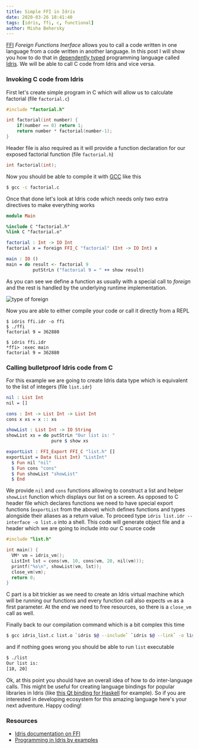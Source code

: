 ```yaml
---
title: Simple FFI in Idris
date: 2020-03-26 18:41:40
tags: [idris, ffi, c, functional]
author: Misha Behersky
---
```


[FFI](https://en.wikipedia.org/wiki/Foreign_function_interface) *Foreign Functions Inerface* allows you to call a code written in one language from a code written in another language. In this post I will show you how to do that in [dependently typed](https://wiki.haskell.org/Dependent_type) programming language called [Idris](https://www.idris-lang.org/). We will be able to call C code from Idris and vice versa.

### Invoking C code from Idris

First let's create simple program in C which will allow us to calculate factorial (file `factorial.c`)

```c
#include "factorial.h"

int factorial(int number) {
    if(number == 0) return 1;
    return number * factorial(number-1);
}
```

Header file is also required as it will provide a function declaration for our exposed factorial function (file `factorial.h`)

```c
int factorial(int);
```

Now you should be able to compile it with [GCC](https://gcc.gnu.org/) like this

```bash
$ gcc -c factorial.c
```

Once that done let's look at Idris code which needs only two extra directives to make everything works

```idris
module Main

%include C "factorial.h"
%link C "factorial.o"

factorial : Int -> IO Int
factorial x = foreign FFI_C "factorial" (Int -> IO Int) x

main : IO ()
main = do result <- factorial 9
          putStrLn ("factorial 9 = " ++ show result)
```

As you can see we define a function as usually with a special call to *foreign* and the rest is handled by the underlying runtime implementation.

![type of foreign](/img/article/50c28852f2173f9baa8a8cb19ae450a9.png)

Now you are able to either compile your code or call it directly from a REPL

```
$ idris ffi.idr -o ffi
$ ./ffi
factorial 9 = 362880

$ idris ffi.idr
*ffi> :exec main
factorial 9 = 362880
```

### Calling bulletproof Idris code from C

For this example we are going to create Idris data type which is equivalent to the list of integers (file `list.idr`)

```idris
nil : List Int
nil = []

cons : Int -> List Int -> List Int
cons x xs = x :: xs

showList : List Int -> IO String
showList xs = do putStrLn "Our list is: "
                 pure $ show xs

exportList : FFI_Export FFI_C "list.h" []
exportList = Data (List Int) "ListInt"
  $ Fun nil "nil"
  $ Fun cons "cons"
  $ Fun showList "showList"
  $ End
```

We provide `nil` and `cons` functions allowing to construct a list and helper `showList` function which displays our list on a screen. As opposed to C header file which declares functions we need to have special export functions (`exportList` from the above) which defines functions and types alongside their aliases as a return value. To proceed type `idris list.idr --interface -o list.o` into a shell. This code will generate object file and a header which we are going to include into our C source code

```c
#include "list.h"

int main() {
  VM* vm = idris_vm();
  ListInt lst = cons(vm, 10, cons(vm, 20, nil(vm)));
  printf("%s\n", showList(vm, lst));
  close_vm(vm);
  return 0;
}
```

C part is a bit trickier as we need to create an Idris virtual machine which will be running our functions and every function call also expects `vm` as a first parameter. At the end we need to free resources, so there is a `close_vm` call as well.

Finally back to our compilation command which is a bit complex this time

```bash
$ gcc idris_list.c list.o `idris $@ --include` `idris $@ --link` -o list
```

and if nothing goes wrong you should be able to run `list` executable

```bash
$ ./list
Our list is:
[10, 20]
```

Ok, at this point you should have an overall idea of how to do inter-language calls. This might be useful for creating language bindings for popular libraries in Idris (like [this Qt binding for Haskell](http://www.isptech.co.uk/qtHaskell/index.html) for example). So if you are interested in developing ecosystem for this amazing language here's your next adventure. Happy coding!

### Resources

* [Idris documentation on FFI](http://docs.idris-lang.org/en/latest/reference/ffi.html)
* [Programming in Idris by examples](https://bmwant.github.io/idris-is-awesome.github.io/)